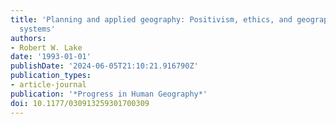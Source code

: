 ```yaml
---
title: 'Planning and applied geography: Positivism, ethics, and geographic information
  systems'
authors:
- Robert W. Lake
date: '1993-01-01'
publishDate: '2024-06-05T21:10:21.916790Z'
publication_types:
- article-journal
publication: '*Progress in Human Geography*'
doi: 10.1177/030913259301700309
---
```

